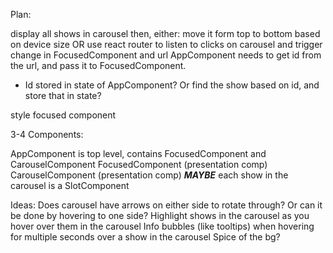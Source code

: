 Plan:

display all shows in carousel
then, either:
  move it form top to bottom based on device size
  OR
  use react router to listen to clicks on carousel and trigger change in FocusedComponent and url
AppComponent needs to get id from the url, and pass it to FocusedComponent.
  - Id stored in state of AppComponent? Or find the show based on id, and store that in state?

style focused component

3-4 Components:

AppComponent is top level, contains FocusedComponent and CarouselComponent
FocusedComponent (presentation comp)
CarouselComponent (presentation comp)
***MAYBE*** each show in the carousel is a SlotComponent

Ideas:
Does carousel have arrows on either side to rotate through? Or can it be done by hovering to one side?
Highlight shows in the carousel as you hover over them in the carousel
Info bubbles (like tooltips) when hovering for multiple seconds over a show in the carousel
Spice of the bg?
